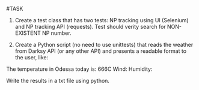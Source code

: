 #TASK

1) Create a test class that has two tests: NP tracking using UI (Selenium) and NP tracking API (requests). Test should verity search for NON-EXISTENT NP number.

2) Create a Python script (no need to use unittests) that reads the weather from Darksy API (or any other API) and presents a readable format to the user, like:

The temperature in Odessa today is: 666C
Wind:
Humidity:

Write the results in a txt file using python. 